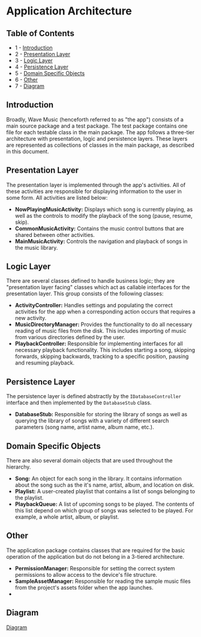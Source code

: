 # Application Architecture

## Table of Contents

* 1 - [Introduction](ARCHITECTURE.md/#introduction)
* 2 - [Presentation Layer](ARCHITECTURE.md/#presentation-layer)
* 3 - [Logic Layer](ARCHITECTURE.md/#logic-layer)
* 4 - [Persistence Layer](ARCHITECTURE.md/#persistence-layer)
* 5 - [Domain Specific Objects](ARCHITECTURE.md/#domain-specific-objects)
* 6 - [Other](ARCHITECTURE.md/#other)
* 7 - [Diagram](ARCHITECTURE.md/#diagram)

## Introduction

Broadly, Wave Music (henceforth referred to as "the app") consists of a main source package and a test package. The test package contains one file for each testable class in the main package. The app follows a three-tier architecture with presentation, logic and persistence layers. These layers are represented as collections of classes in the main package, as described in this document.

## Presentation Layer

The presentation layer is implemented through the app's activities. All of these activities are responsible for displaying information to the user in some form. All activities are listed below:

* **NowPlayingMusicActivity:** Displays which song is currently playing, as well as the controls to modify the playback of the song (pause, resume, skip).
* **CommonMusicActivity:** Contains the music control buttons that are shared between other activities.
* **MainMusicActivity:** Controls the navigation and playback of songs in the music library.

## Logic Layer

There are several classes defined to handle business logic; they are "presentation layer facing" classes which act as callable interfaces for the presentation layer. This group consists of the following classes:

* **ActivityController:** Handles settings and populating the correct activities for the app when a corresponding action occurs that requires a new activity.
* **MusicDirectoryManager:** Provides the functionality to do all necessary reading of music files from the disk. This includes importing of music from various directories defined by the user.
* **PlaybackController:** Responsible for implementing interfaces for all necessary playback functionality. This includes starting a song, skipping forwards, skipping backwards, tracking to a specific position, pausing and resuming playback.

## Persistence Layer

The persistence layer is defined abstractly by the `IDatabaseController` interface and then implemented by the `DatabaseStub` class.

* **DatabaseStub:** Responsible for storing the library of songs as well as querying the library of songs with a variety of different search parameters (song name, artist name, album name, etc.).

## Domain Specific Objects

There are also several domain objects that are used throughout the hierarchy.

* **Song:** An object for each song in the library. It contains information about the song such as the it's name, artist, album, and location on disk.
* **Playlist:** A user-created playlist that contains a list of songs belonging to the playlist.
* **PlaybackQueue:** A list of upcoming songs to be played. The contents of this list depend on which group of songs was selected to be played. For example, a whole artist, album, or playlist.

## Other

The application package contains classes that are required for the basic operation of the application but do not belong in a 3-tiered architecture.

* **PermissionManager:** Responsible for setting the correct system permissions to allow access to the device's file structure.
* **SampleAssetManager:** Responsible for reading the sample music files from the project's assets folder when the app launches.
* 

## Diagram

[Diagram](diagram.png)
